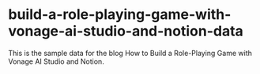 # build-a-role-playing-game-with-vonage-ai-studio-and-notion-data
This is the sample data for the blog How to Build a Role-Playing Game with Vonage AI Studio and Notion.
